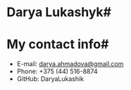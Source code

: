 # Darya Lukashyk#

# My contact info#

- E-mail: darya.ahmadova@gmail.com
- Phone: +375 (44) 516-8874
- GitHub: DaryaLukashik
